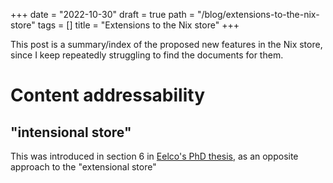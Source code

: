 +++
date = "2022-10-30"
draft = true
path = "/blog/extensions-to-the-nix-store"
tags = []
title = "Extensions to the Nix store"
+++

This post is a summary/index of the proposed new features in the Nix store,
since I keep repeatedly struggling to find the documents for them.

# Content addressability

## "intensional store"

This was introduced in section 6 in [Eelco's PhD thesis][phd-thesis], as an
opposite approach to the "extensional store"

[phd-thesis]: https://edolstra.github.io/pubs/phd-thesis.pdf
